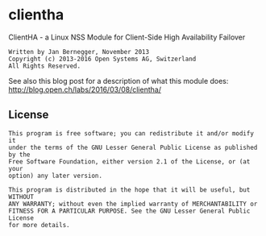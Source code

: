 # clientha 

ClientHA - a Linux NSS Module for Client-Side High Availability Failover

    Written by Jan Bernegger, November 2013
    Copyright (c) 2013-2016 Open Systems AG, Switzerland
    All Rights Reserved.

See also this blog post for a description of what this module does:
http://blog.open.ch/labs/2016/03/08/clientha/

## License

    This program is free software; you can redistribute it and/or modify it
    under the terms of the GNU Lesser General Public License as published by the
    Free Software Foundation, either version 2.1 of the License, or (at your
    option) any later version.
    
    This program is distributed in the hope that it will be useful, but WITHOUT
    ANY WARRANTY; without even the implied warranty of MERCHANTABILITY or
    FITNESS FOR A PARTICULAR PURPOSE. See the GNU Lesser General Public License
    for more details.
